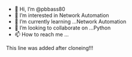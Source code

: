 - 👋 Hi, I’m @pbbass80
- 👀 I’m interested in Network Automation
- 🌱 I’m currently learning ...Network Automation
- 💞️ I’m looking to collaborate on ...Python
- 📫 How to reach me ...

<!---
pbbass80/pbbass80 is a ✨ special ✨ repository because its `README.md` (this file) appears on your GitHub profile.
You can click the Preview link to take a look at your changes.
--->
This line was added after cloneing!!!

